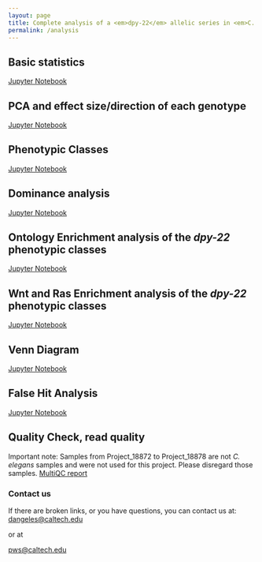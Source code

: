 ```yaml
---
layout: page
title: Complete analysis of a <em>dpy-22</em> allelic series in <em>C. elegans</em>
permalink: /analysis
---
```


## Basic statistics
<a href="{{ site.baseurl }}/notebook/basic.html"> Jupyter Notebook</a>

## PCA and effect size/direction of each genotype
<a href="{{ site.baseurl }}/notebook/pca.html"> Jupyter Notebook</a>

## Phenotypic Classes
<a href="{{ site.baseurl }}/notebook/phenotypic_classes.html"> Jupyter Notebook</a>

## Dominance analysis
<a href="{{ site.baseurl }}/notebook/dominance.html"> Jupyter Notebook</a>

## Ontology Enrichment analysis of the *dpy-22* phenotypic classes
<a href="{{ site.baseurl }}/notebook/enrichment.html"> Jupyter Notebook</a>

## Wnt and Ras Enrichment analysis of the *dpy-22* phenotypic classes
<a href="{{ site.baseurl }}/notebook/wnt_and_ras.html"> Jupyter Notebook</a>

## Venn Diagram
<a href="{{ site.baseurl }}/notebook/venn.html"> Jupyter Notebook</a>

## False Hit Analysis
<a href="{{ site.baseurl }}/notebook/false_hit.html"> Jupyter Notebook</a>

## Quality Check, read quality
Important note: Samples from Project_18872 to Project_18878 are not *C. elegans*
samples and were not used for this project. Please disregard those samples.
<a href="{{ site.baseurl }}/notebook/qc.html"> MultiQC report</a>


### Contact us
If there are broken links, or you have questions, you can contact us at:
[dangeles@caltech.edu](mailto:dangeles@caltech.edu)

or at

[pws@caltech.edu](mailto:pws@caltech.edu)
